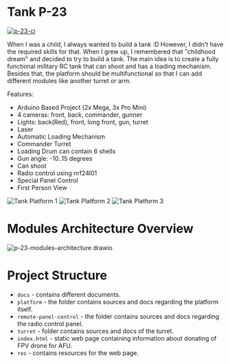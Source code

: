 # Tank P-23
[![p-23-ci](https://github.com/AlieksieievYurii/Tank/actions/workflows/main.yml/badge.svg)](https://github.com/AlieksieievYurii/Tank/actions/workflows/main.yml)

When I was a child, I always wanted to build a tank :D However, I didn't have the required skills for that. When I grew up,
I remembered that "childhood dream" and decided to try to build a tank. The main idea is to create a fully functional military RC
tank that can shoot and has a loading mechanism. Besides that, the platform should be multifunctional so that I can add
different modules like another turret or arm.

Features:
- Arduino Based Project (2x Mega, 3x Pro Mini)
- 4 cameras: front, back, commander, gunner
- Lights: back(Red), front, long front, gun, turret
- Laser
- Automatic Loading Mechanism
- Commander Turret
- Loading Drum can contain 6 shells
- Gun angle: -10..15 degrees
- Can shoot
- Radio control using nrf24l01
- Special Panel Control
- First Person View

![Tank Platform 1](https://github.com/AlieksieievYurii/P-23/assets/39415360/aa100399-352b-4e76-bb74-02f8acf59fc8)
![Tank Platform 2](https://github.com/AlieksieievYurii/P-23/assets/39415360/e697cb0c-ef1e-459d-8845-2fcfade69cf9)
![Tank Platform 3](https://github.com/AlieksieievYurii/P-23/assets/39415360/0c03724d-af4b-43fe-aa4b-5b64b1bab898)


# Modules Architecture Overview

![p-23-modules-architecture drawio](https://github.com/AlieksieievYurii/P-23/assets/39415360/693e9efb-c09d-47fd-a3eb-a4c00fb6d0d7)


# Project Structure

* `docs` - contains different documents.
* `platform` - the folder contains sources and docs regarding the platform itself.
* `remote-panel-control` - the folder contains sources and docs regarding the radio control panel.
* `turret` - folder contains sources and docs of the turret.
* `index.html` - static web page containing information about donating of FPV drone for AFU.
* `res` - contains resources for the web page.
